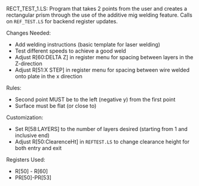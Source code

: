 RECT_TEST_1.LS: Program that takes 2 points from the user and creates a rectangular prism through the use of the additive mig welding feature. Calls on `REF_TEST.LS` for backend register updates. 

Changes Needed:

  - Add welding instructions (basic template for laser welding)
  - Test different speeds to achieve a good weld 
  - Adjust R[60:DELTA Z] in register menu for spacing between layers in the Z-direction
  - Adjust R[51:X STEP] in register menu for spacing between wire welded onto plate in the x direction

Rules: 

  - Second point MUST be to the left (negative y) from the first point
  - Surface must be flat (or close to)

 Customization:
  - Set R[58:LAYERS] to the number of layers desired (starting from 1 and inclusive end)
  - Adjust R[50:ClearenceHt] in `REFTEST.LS` to change clearance height for both entry and exit

Registers Used:
  - R[50] - R[60]
  - PR[50]-PR[53]
